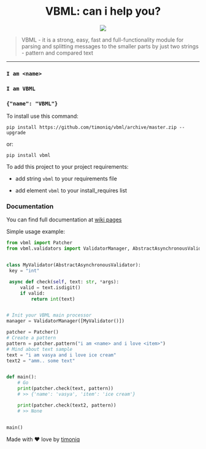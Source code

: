 # 

<h1 align="center">VBML: can i help you?</h1>
<p align="center"><a href="https://vk.me/join/AJQ1d4n6rRVBAR2PGh8zChFS"><img src="https://img.shields.io/static/v1?message=VK%20Chat&label=&color=blue"></a>
    <blockquote>VBML - it is a strong, easy, fast and full-functionality module for parsing and splitting messages to the smaller parts by just two strings - pattern and compared text</blockquote>
</p>
<hr>

### `I am <name>`
### `I am VBML`
### `{"name": "VBML"}`

To install use this command:

```shell
pip install https://github.com/timoniq/vbml/archive/master.zip --upgrade
```
or:  

```shell
pip install vbml
```

To add this project to your project requirements:

* add string `vbml` to your requirements file

* add element `vbml` to your install_requires list

### Documentation

You can find full documentation at [wiki pages](https://github.com/timoniq/vbml/wiki/VBML-Usage)

Simple usage example:

```python
from vbml import Patcher
from vbml.validators import ValidatorManager, AbstractAsynchronousValidator


class MyValidator(AbstractAsynchronousValidator):
 key = "int"

 async def check(self, text: str, *args):
     valid = text.isdigit()
     if valid:
         return int(text)


# Init your VBML main processor
manager = ValidatorManager([MyValidator()])

patcher = Patcher()
# Create a pattern
pattern = patcher.pattern("i am <name> and i love <item>")
# Mind about text sample
text = "i am vasya and i love ice cream"
text2 = "amm.. some text"


def main():
    # Go
    print(patcher.check(text, pattern))
    # >> {'name': 'vasya', 'item': 'ice cream'}

    print(patcher.check(text2, pattern))
    # >> None


main()
```

Made with :heart: love by [timoniq](https://github.com/timoniq)
